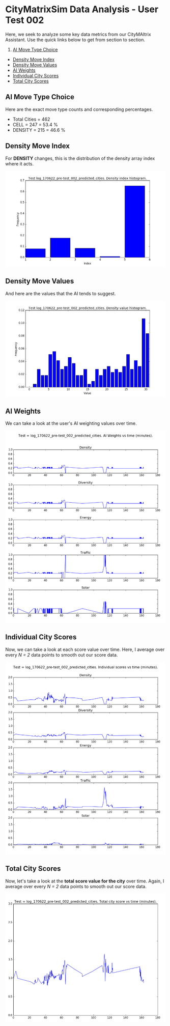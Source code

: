 # CityMatrixSim Data Analysis - User Test 002

Here, we seek to analyze some key data metrics from our CityMAItrix Assistant. Use the quick links below to get from section to section.

1. [AI Move Type Choice](#ai-move-type-choice)
- [Density Move Index](#density-move-index)
- [Density Move Values](#density-move-values)
- [AI Weights](#ai-weights)
- [Individual City Scores](#individual-city-scores)
- [Total City Scores](#total-city-scores)

## AI Move Type Choice

Here are the exact move type counts and corresponding percentages.

- Total Cities = 462
- CELL = 247 = 53.4 %
- DENSITY = 215 = 46.6 %

## Density Move Index

For **DENSITY** changes, this is the distribution of the density array index where it acts.

![Alt](data_new/log_170622_pre-test_002_predicted_cities_density_indices.png)

## Density Move Values

And here are the values that the AI tends to suggest.

![Alt](data_new/log_170622_pre-test_002_predicted_cities_density_values.png)

## AI Weights

We can take a look at the user's AI weighting values over time.

![Alt](data_new/log_170622_pre-test_002_predicted_cities_ai_weights.png)

## Individual City Scores

Now, we can take a look at each score value over time. Here, I average over every *N = 2* data points to smooth out our score data.

![Alt](data_new/log_170622_pre-test_002_predicted_cities_indi_scores.png)

## Total City Scores

Now, let's take a look at the **total score value for the city** over time. Again, I average over every *N = 2* data points to smooth out our score data.

![Alt](data_new/log_170622_pre-test_002_predicted_cities_total_score.png)
